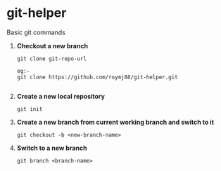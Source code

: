 git-helper
==========

Basic git commands

1. **Checkout a new branch**
   ```
   git clone git-repo-url
   
   eg:-   
   git clone https://github.com/roymj88/git-helper.git
      
   ```
2. **Create a new local repository**
   ```
   git init
   
   ```
3. **Create a new branch from current working branch and switch to it**
   ```
   git checkout -b <new-branch-name>
   ```

4. **Switch to a new branch**
   ```
   git branch <branch-name>
   ```

